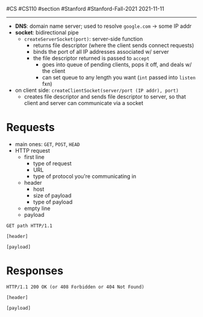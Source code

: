 #CS #CS110 #section #Stanford #Stanford-Fall-2021 
2021-11-11
___
- **DNS**: domain name server; used to resolve `google.com` -> some IP addr
- **socket**: bidirectional pipe
	- `createServerSocket(port)`: server-side function
		- returns file descriptor (where the client sends connect requests)
		- binds the port of all IP addresses associated w/ server
		- the file descriptor returned is passed to `accept`
			- goes into queue of pending clients, pops it off, and deals w/ the client
			- can set queue to any length you want (`int` passed into `listen` fxn)
- on client side: `createClientSocket(server/port (IP addr), port)`
	- creates file descriptor and sends file descriptor to server, so that client and server can communicate via a socket

# Requests
- main ones: `GET`, `POST`, `HEAD`
- HTTP request
	- first line
		- type of request
		- URL
		- type of protocol you're communicating in
	- header
		- host
		- size of payload
		- type of payload
	- empty line
	- payload

```
GET path HTTP/1.1

[header]

[payload]
```

# Responses
```
HTTP/1.1 200 OK (or 408 Forbidden or 404 Not Found)

[header]

[payload]
```